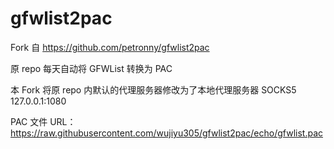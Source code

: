 # gfwlist2pac
Fork 自 https://github.com/petronny/gfwlist2pac

原 repo 每天自动将 GFWList 转换为 PAC

本 Fork 将原 repo 内默认的代理服务器修改为了本地代理服务器 SOCKS5 127.0.0.1:1080

PAC 文件 URL：https://raw.githubusercontent.com/wujiyu305/gfwlist2pac/echo/gfwlist.pac
